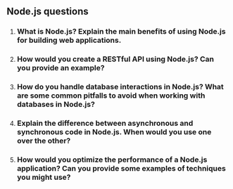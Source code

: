 ## Node.js questions

1. ### What is Node.js? Explain the main benefits of using Node.js for building web applications.
2. ### How would you create a RESTful API using Node.js? Can you provide an example?
3. ### How do you handle database interactions in Node.js? What are some common pitfalls to avoid when working with databases in Node.js?

4. ### Explain the difference between asynchronous and synchronous code in Node.js. When would you use one over the other?
5. ### How would you optimize the performance of a Node.js application? Can you provide some examples of techniques you might use?